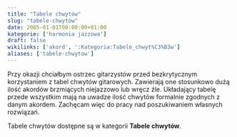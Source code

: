 ```yaml
---
title: "Tabele chwytów"
slug: "tabele-chwytów"
date: 2005-01-01T00:00:00+01:00
kategorie: ['harmonia jazzowa']
draft: false
wikilinks: ['akord', ':Kategoria:Tabele_chwyt%C3%B3w']
aliases: ['tabele-chwytow']
---
```

Przy okazji chciałbym ostrzec gitarzystów przed bezkrytycznym
korzystaniem z tabel chwytów gitarowych. Zawierają one stosunkowo dużą
ilość akordów brzmiących niejazzowo lub wręcz źle. Układający tabelę
przede wszystkim mają na uwadze ilość chwytów formalnie zgodnych z danym
akordem<!-- link nie odnosił się do niczego -->. Zachęcam więc do pracy nad poszukiwaniem
własnych rozwiązań.

Tabele chwytów dostępne są w kategorii **Tabele
chwytów<!-- link nie odnosił się do niczego -->**.

